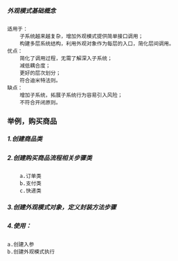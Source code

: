 ##### 外观模式基础概念
    适用于：
        子系统越来越复杂，增加外观模式提供简单接口调用；
        构建多层系统结构，利用外观对象作为每层的入口，简化层间调用。
    优点：
        简化了调用过程，无需了解深入子系统；
        减低耦合度；
        更好的层次划分；
        符合迪米特法则。
    缺点：
        增加子系统，拓展子系统行为容易引入风险；
        不符合开闭原则。
### 举例，购买商品
##### 1.创建商品类
##### 2.创建购买商品流程相关步骤类
        a.订单类
        b.支付类
        c.快递类
##### 3.创建外观模式对象，定义封装方法步骤
##### 4.使用：
    a.创建入参
    b.创建外观模式执行